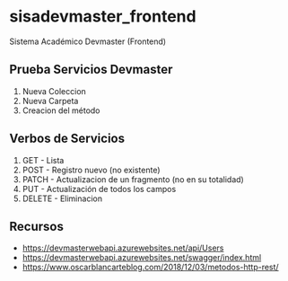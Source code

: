 # sisadevmaster_frontend
Sistema Académico Devmaster (Frontend)

 ## Prueba Servicios Devmaster
 1. Nueva Coleccion
 2. Nueva Carpeta
 3. Creacion del método

## Verbos de Servicios
1. GET - Lista
2. POST - Registro nuevo (no existente)
3. PATCH - Actualizacion de un fragmento (no en su totalidad)
4. PUT - Actualización de todos los campos
5. DELETE - Eliminacion

## Recursos
 - https://devmasterwebapi.azurewebsites.net/api/Users
 - https://devmasterwebapi.azurewebsites.net/swagger/index.html
 - https://www.oscarblancarteblog.com/2018/12/03/metodos-http-rest/
